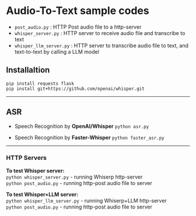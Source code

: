 # Audio-To-Text sample codes

* `post_audio.py` : HTTP Post audio file to a http-server
* `whisper_server.py` : HTTP server to receive audio file and transcribe to text
* `whisper_llm_server.py` : HTTP server to transcribe audio file to text, and text-to-text by calling a LLM model
  
## Installaltion
`pip install requests flask`<br>
`pip install git+https://github.com/openai/whisper.git`<br>

---
## ASR

* Speech Recognition by **OpenAI/Whisper**
`python asr.py`<br>

* Speech Recognition by **Faster-Whisper**
`python faster_asr.py`<br>

---
### HTTP Servers

**To test Whisper server:**<br>
`python whisper_server.py` - running Whiserp http-server<br>
`python post_audio.py` - running http-post audio file to server<br>

**To test Whisper+LLM server:**<br>
`python whisper_llm_server.py` - running Whiserp+LLM http-server<br>
`python post_audio.py` - running http-post audio file to server<br>

